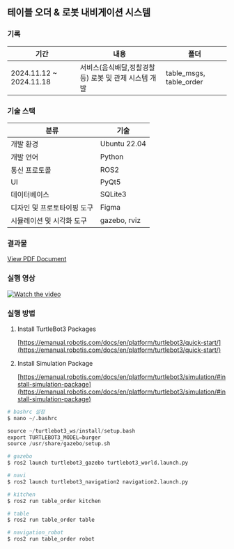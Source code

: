 ## 테이블 오더 & 로봇 내비게이션 시스템

### 기록

| 기간 | 내용 | 폴더 |
| --- | --- | --- |
| 2024.11.12 ~ 2024.11.18 | 서비스(음식배달,정찰경찰 등) 로봇 및 관제 시스템 개발 | table_msgs, table_order |

### 기술 스택

| 분류 | 기술 |
| --- | --- |
| 개발 환경 | Ubuntu 22.04 |
| 개발 언어 | Python |
| 통신 프로토콜 | ROS2 |
| UI | PyQt5 |
| 데이터베이스 | SQLite3 |
| 디자인 및 프로토타이핑 도구 | Figma |
| 시뮬레이션 및 시각화 도구 | gazebo, rviz |

### 결과물

[View PDF Document](./그룹E-2_2주차_주행-1_산출물.pdf)

### 실행 영상

[![Watch the video](https://img.youtube.com/vi/J78Z3LMvhc0/hqdefault.jpg)](https://www.youtube.com/watch?v=J78Z3LMvhc0)

### 실행 방법

<aside>

1. Install TurtleBot3 Packages
    
    [https://emanual.robotis.com/docs/en/platform/turtlebot3/quick-start/](https://emanual.robotis.com/docs/en/platform/turtlebot3/quick-start/)
    
2. Install Simulation Package
    
    [https://emanual.robotis.com/docs/en/platform/turtlebot3/simulation/#install-simulation-package](https://emanual.robotis.com/docs/en/platform/turtlebot3/simulation/#install-simulation-package)
    
</aside>

```python
# bashrc 설정
$ nano ~/.bashrc

source ~/turtlebot3_ws/install/setup.bash
export TURTLEBOT3_MODEL=burger
source /usr/share/gazebo/setup.sh
```

```python
# gazebo
$ ros2 launch turtlebot3_gazebo turtlebot3_world.launch.py

# navi
$ ros2 launch turtlebot3_navigation2 navigation2.launch.py

# kitchen 
$ ros2 run table_order kitchen

# table
$ ros2 run table_order table 

# navigation_robot
$ ros2 run table_order robot
```

